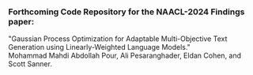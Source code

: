 ### Forthcoming Code Repository for the NAACL-2024 Findings paper:

"Gaussian Process Optimization for Adaptable Multi-Objective Text Generation using Linearly-Weighted Language Models."  
Mohammad Mahdi Abdollah Pour, Ali Pesaranghader, Eldan Cohen, and Scott Sanner.
